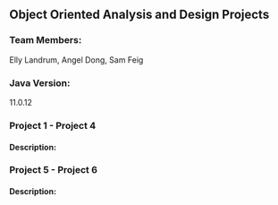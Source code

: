 ## Object Oriented Analysis and Design Projects ##
### Team Members: ### 
Elly Landrum, Angel Dong, Sam Feig

### Java Version: ###
11.0.12

### Project 1 - Project 4 ###
#### Description: 

### Project 5 - Project 6 ###
#### Description: 
